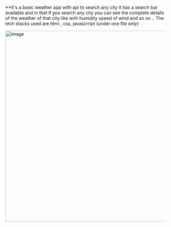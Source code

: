 **It's a basic weather app with api to search any city it has a search bar available and in that if you search  any city you can see the complete details of the weather of that city like with humidity
speed of wind and so on .. The tech stacks used are html , css, javascrript (under one file only) 

<img width="600" height="600" alt="image" src="https://github.com/user-attachments/assets/19d02ea5-4298-4742-af7b-40df6c5bf17b" />




